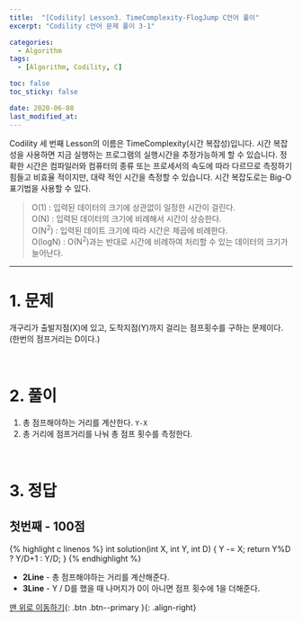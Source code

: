 ```yaml
---
title:  "[Codility] Lesson3. TimeComplexity-FlogJump C언어 풀이" 
excerpt: "Codility c언어 문제 풀이 3-1"

categories:
  - Algorithm
tags:
  - [Algorithm, Codility, C]

toc: false
toc_sticky: false

date: 2020-06-08
last_modified_at:
---
```

Codility 세 번째 Lesson의 이름은 TimeComplexity(시간 복잡성)입니다. 시간 복잡성을 사용하면 지금 실행하는 프로그램의 실행시간을 추정가능하게 할 수 있습니다. 정확한 시간은 컴파일러와 컴퓨터의 종류 또는 프로세서의 속도에 따라 다르므로 측정하기 힘들고 비효율 적이지만, 대략 적인 시간을 측정할 수 있습니다. 시간 복잡도로는 Big-O 표기법을 사용할 수 있다. 

> O(1) : 입력된 데이터의 크기에 상관없이 일정한 시간이 걸린다.   
O(N) : 입력된 데이터의 크기에 비례해서 시간이 상승한다.   
O(N<sup>2</sup>) : 입력된 데이트 크기에 따라 시간은 제곱에 비례한다.   
O(logN) : O(N<sup>2</sup>)과는 반대로 시간에 비례하여 처리할 수 있는 데이터의 크기가 늘어난다.

---
# 1. 문제

개구리가 출발지점(X)에 있고, 도착지점(Y)까지 걸리는 점프횟수를 구하는 문제이다.(한번의 점프거리는 D이다.) 

<br>

# 2. 풀이

1. 총 점프해야하는 거리를 계산한다. `Y-X`
1. 총 거리에 점프거리를 나눠 총 점프 횟수를  측정한다.

<br>

# 3. 정답
## 첫번째 - 100점

{% highlight c linenos %}
int solution(int X, int Y, int D) {
    Y -= X;
    return Y%D ? Y/D+1 : Y/D;
}
{% endhighlight %}

- **2Line** - 총 점프해야하는 거리를 계산해준다.
- **3Line** - Y / D를 했을 때 나머지가 0이 아니면 점프 횟수에 1을 더해준다. 



[맨 위로 이동하기](#){: .btn .btn--primary }{: .align-right}
